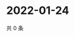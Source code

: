 # 2022-01-24

共 0 条

<!-- BEGIN WEIBO -->
<!-- 最后更新时间 Mon Jan 24 2022 01:13:02 GMT+0800 (China Standard Time) -->

<!-- END WEIBO -->
